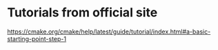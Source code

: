 # Tutorials from official site
https://cmake.org/cmake/help/latest/guide/tutorial/index.html#a-basic-starting-point-step-1
